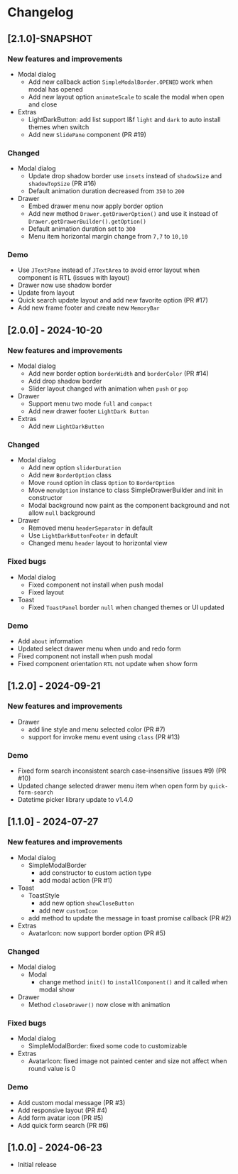 # Changelog

## [2.1.0]-SNAPSHOT

### New features and improvements

- Modal dialog
    - Add new callback action `SimpleModalBorder.OPENED` work when modal has opened
    - Add new layout option `animateScale` to scale the modal when open and close
- Extras
    - LightDarkButton: add list support l&f `light` and `dark` to auto install themes when switch
    - Add new `SlidePane` component (PR #19)

### Changed

- Modal dialog
    - Update drop shadow border use `insets` instead of `shadowSize` and `shadowTopSize` (PR #16)
    - Default animation duration decreased from `350` to `200`
- Drawer
    - Embed drawer menu now apply border option
    - Add new method `Drawer.getDrawerOption()` and use it instead of `Drawer.getDrawerBuilder().getOption()`
    - Default animation duration set to `300`
    - Menu item horizontal margin change from `7,7` to `10,10`

### Demo

- Use `JTextPane` instead of `JTextArea` to avoid error layout when component is RTL (issues with layout)
- Drawer now use shadow border
- Update from layout
- Quick search update layout and add new favorite option (PR #17)
- Add new frame footer and create new `MemoryBar`

## [2.0.0] - 2024-10-20

### New features and improvements

- Modal dialog
    - Add new border option `borderWidth` and `borderColor` (PR #14)
    - Add drop shadow border
    - Slider layout changed with animation when `push` or `pop`
- Drawer
    - Support menu two mode `full` and `compact`
    - Add new drawer footer `LightDark Button`
- Extras
    - Add new `LightDarkButton`

### Changed

- Modal dialog
    - Add new option `sliderDuration`
    - Add new `BorderOption` class
    - Move `round` option in class `Option` to `BorderOption`
    - Move `menuOption` instance to class SimpleDrawerBuilder and init in constructor
    - Modal background now paint as the component background and not allow `null` background
- Drawer
    - Removed menu `headerSeparator` in default
    - Use `LightDarkButtonFooter` in default
    - Changed menu `header` layout to horizontal view

### Fixed bugs

- Modal dialog
    - Fixed component not install when push modal
    - Fixed layout
- Toast
    - Fixed `ToastPanel` border `null` when changed themes or UI updated

### Demo

- Add `about` information
- Updated select drawer menu when undo and redo form
- Fixed component not install when push modal
- Fixed component orientation `RTL` not update when show form

## [1.2.0] - 2024-09-21

### New features and improvements

- Drawer
    - add line style and menu selected color (PR #7)
    - support for invoke menu event using `class` (PR #13)

### Demo

- Fixed form search inconsistent search case-insensitive (issues #9) (PR #10)
- Updated change selected drawer menu item when open form by `quick-form-search`
- Datetime picker library update to v1.4.0

## [1.1.0] - 2024-07-27

### New features and improvements

- Modal dialog
    - SimpleModalBorder
        - add constructor to custom action type
        - add modal action (PR #1)
- Toast
    - ToastStyle
        - add new option `showCloseButton`
        - add new `customIcon`
    - add method to update the message in toast promise callback (PR #2)
- Extras
    - AvatarIcon: now support border option (PR #5)

### Changed

- Modal dialog
    - Modal
        - change method `init()` to `installComponent()` and it called when modal show
- Drawer
    - Method `closeDrawer()` now close with animation

### Fixed bugs

- Modal dialog
    - SimpleModalBorder: fixed some code to customizable
- Extras
    - AvatarIcon: fixed image not painted center and size not affect when round value is 0

### Demo

- Add custom modal message (PR #3)
- Add responsive layout (PR #4)
- Add form avatar icon (PR #5)
- Add quick form search (PR #6)

## [1.0.0] - 2024-06-23

- Initial release